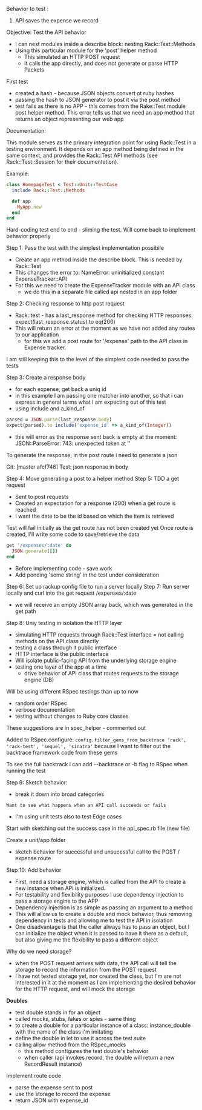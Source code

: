 Behavior to test :

1. API saves the expense we record

Objective:
Test the API behavior

- I can nest modules inside a describe block: nesting Rack::Test::Methods
- Using this particular module for the 'post' helper method
  - This simulated an HTTP POST request
  - It calls the app directly, and does not generate or parse HTTP Packets

First test

- created a hash - because JSON objects convert ot ruby hashes
- passing the hash to JSON generator to post it via the post method
- test fails as there is no APP - this comes from the Rake::Test module post helper method. This error tells us that we need an app method that returns an object representing our web app

Documentation:

This module serves as the primary integration point for using Rack::Test in a testing environment. It depends on an app method being defined in the same context, and provides the Rack::Test API methods (see Rack::Test::Session for their documentation).

Example:

```ruby
class HomepageTest < Test::Unit::TestCase
  include Rack::Test::Methods

  def app
    MyApp.new
  end
end
```

Hard-coding test end to end - sliming the test. Will come back to implement behavior properly

Step 1: Pass the test with the simplest implementation possibile

- Create an app method inside the describe block. This is needed by Rack::Test
- This changes the error to: NameError: uninitialized constant ExpenseTracker::API
- For this we need to create the ExpenseTracker module with an API class
  - we do this in a separate file called api nested in an app folder

Step 2: Checking response to http post request

- Rack::test - has a last_response method for checking HTTP responses: expect(last_response.status).to eq(200)
- This will return an error at the moment as we have not added any routes to our application
  - for this we add a post route for '/expense' path to the API class in Expense tracker.

I am still keeping this to the level of the simplest code needed to pass the tests

Step 3: Create a response body

- for each expense, get back a uniq id
- in this example I am passing one matcher into another, so that i can express in general terms what I am expecting out of this test
- using include and a_kind_of

```ruby
parsed = JSON.parse(last_response.body)
expect(parsed).to include('expense_id' => a_kind_of(Integer))
```

- this will error as the response sent back is empty at the moment: JSON::ParseError: 743: unexpected token at ''

To generate the response, in the post route i need to generate a json

Git: [master afcf746] Test: json response in body

Step 4: Move generating a post to a helper method
Step 5: TDD a get request

- Sent to post requests
- Created an expectation for a response (200) when a get route is reached
- I want the date to be the id based on which the item is retrieved

Test will fail initially as the get route has not been created yet
Once route is created, I'll write some code to save/retrieve the data

```ruby
get '/expenses/:date' do
  JSON.generate([])
end
```

- Before implementing code - save work
- Add pending 'some string' in the test under consideration

Step 6: Set up rackup config file to run a server locally
Step 7: Run server locally and curl into the get request /expenses/:date

- we will receive an empty JSON array back, which was generated in the get path

Step 8: Uniy testing in isolation the HTTP layer

- simulating HTTP requests through Rack::Test interface = not calling methods on the API class directly
- testing a class through it public interface
- HTTP interface is the public interface
- Will isolate public-facing API from the underlying storage engine
- testing one layer of the app at a time
  - drive behavior of API class that routes requests to the storage engine (DB)

Will be using different RSpec testings than up to now

- random order RSpec
- verbose documentation
- testing without changes to Ruby core classes

These suggestions are in spec_helper - commented out

Added to RSpec.configure: `config.filter_gems_from_backtrace 'rack', 'rack-test', 'sequel', 'sinatra'` because I want to filter out the backtrace framework code from these gems

To see the full backtrack i can add --backtrace or -b flag to RSpec when running the test

Step 9: Sketch behavior:

- break it down into broad categories

`Want to see what happens when an API call succeeds or fails`

- I'm using unit tests also to test Edge cases

Start with sketching out the success case in the api_spec.rb file (new file)

Create a unit/app folder

- sketch behavior for successful and unsucessful call to the POST / expense route

Step 10: Add behavior

- First, need a storage engine, which is called from the API to create a new instance when API is initialized.
- For testability and flexibility purposes I use dependency injection to pass a storage engine to the APP
- Dependency injection is as simple as passing an argument to a method
- This will allow us to create a double and mock behavior, thus removing dependency in tests and allowing me to test the API in isolation
- One disadvantage is that the caller always has to pass an object, but I can initialize the object when it is passed to have it there as a default, but also giving me the flexibility to pass a different object

Why do we need storage?

- when the POST request arrives with data, the API call will tell the storage to record the information from the POST request
- I have not tested storage yet, nor created the class, but I'm are not interested in it at the moment as I am implementing the desired behavior for the HTTP request, and will mock the storage

**Doubles**

- test double stands in for an object
- called mocks, stubs, fakes or spies - same thing
- to create a double for a particular instance of a class: instance_double with the name of the class i'm imitating
- define the double in let to use it across the test suite
- calling allow method from the RSpec_mocks
  - this method configures the test double's behavior
  - when caller (api invokes record, the double will return a new RecordResult instance)

Implement route code

- parse the expense sent to post
- use the storage to record the expense
- return JSON with expense_id
